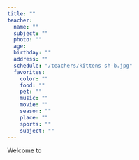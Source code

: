 ```yaml
---
title: ""
teacher:
  name: ""
  subject: ""
  photo: ""
  age: 
  birthday: ""
  address: ""
  schedule: "/teachers/kittens-sh-b.jpg"
  favorites:
    color: ""
    food: ""
    pet: ""
    music: ""
    movie: ""
    season: ""
    place: ""
    sports: ""
    subject: ""
---
```


Welcome to 